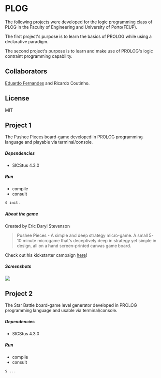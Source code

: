 # PLOG
The following projects were developed for the logic programming class of PLOG in the Faculty of Engineering and University of Porto(FEUP). 

The first project's purpose is to learn the basics of PROLOG while using a declarative paradigm.

The second project's purpose is to learn and make use of PROLOG's logic contraint programming capability.

## Collaborators

[Eduardo Fernandes][1] and 
Ricardo Coutinho.

## License
MIT

## Project 1
The Pushee Pieces board-game developed in PROLOG programming language and playable via terminal/console. 

##### Dependencies
- SICStus 4.3.0
 
##### Run
 - compile
 - consult
```sh
$ init.
```

##### About the game
Created by Eric Daryl Stevenson
> Pushee Pieces - A simple and deep strategy micro-game.
> A small 5-10 minute microgame that's deceptively deep in strategy yet simple in design, all on a hand screen-printed canvas game board.

Check out his kickstarter campaign [here][2]! 

##### Screenshots

![](https://github.com/RicardoCoutinho/PLOG/screenshots/1.png)

## Project 2
The Star Battle board-game level generator developed in PROLOG programming language and usable via terminal/console. 

##### Dependencies
- SICStus 4.3.0
 
##### Run
 - compile
 - consult
```sh
$ ...
```

[1]:https://github.com/edlf
[2]:https://www.kickstarter.com/projects/pocketvinyl/pushee-pieces-a-simple-and-deep-strategy-micro-gam
